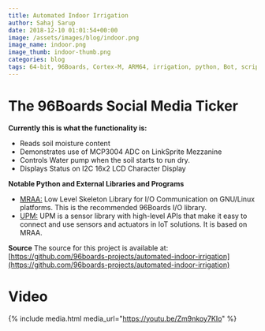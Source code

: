 ```yaml
---
title: Automated Indoor Irrigation
author: Sahaj Sarup
date: 2018-12-10 01:01:54+00:00
image: /assets/images/blog/indoor.png
image_name: indoor.png
image_thumb: indoor-thumb.png
categories: blog
tags: 64-bit, 96Boards, Cortex-M, ARM64, irrigation, python, Bot, script, mraa, automation, ADC
---
```


# The 96Boards Social Media Ticker

**Currently this is what the functionality is:**
- Reads soil moisture content
- Demonstrates use of MCP3004 ADC on LinkSprite Mezzanine
- Controls Water pump when the soil starts to run dry.
- Displays Status on I2C 16x2 LCD Character Display

**Notable Python and External Libraries and Programs**
- [MRAA:](https://mraa.io) Low Level Skeleton Library for I/O Communication on GNU/Linux platforms. This is the recommended 96Boards I/O library.
- [UPM:](https://upm.mraa.io) UPM is a sensor library with high-level APIs that make it easy to connect and use sensors and actuators in IoT solutions. It is based on MRAA.

**Source**
The source for this project is available at: [https://github.com/96boards-projects/automated-indoor-irrigation](https://github.com/96boards-projects/automated-indoor-irrigation)


# Video

{% include media.html media_url="https://youtu.be/Zm9nkoy7KIo" %}
